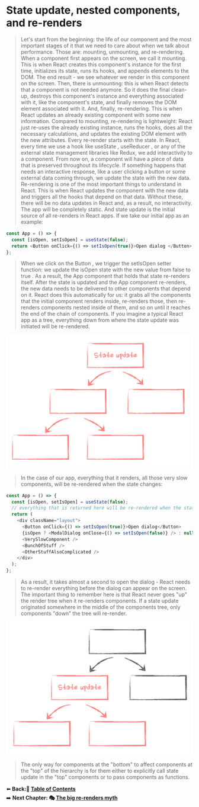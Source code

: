 # State update, nested components, and re-renders

> Let's start from the beginning: the life of our component and the most important stages of it that we need to care about when we talk about performance. Those are: mounting, unmounting, and re-rendering.
> When a component first appears on the screen, we call it mounting. This is when React creates this component's instance for the first time, initializes its state, runs its hooks, and appends elements to the DOM. The end result - we see whatever we render in this component on the screen.
> Then, there is unmounting: this is when React detects that a component is not needed anymore. So it does the final clean-up, destroys this component's instance and everything associated with it, like the component's state, and finally removes the DOM element associated with it.
> And, finally, re-rendering. This is when React updates an already existing component with some new information. Compared to mounting, re-rendering is lightweight: React just re-uses the already existing instance, runs the hooks, does all the necessary calculations, and updates the existing DOM element with the new attributes.
> Every re-render starts with the state. In React, every time we use a hook like useState , useReducer , or any of the external state management libraries like Redux, we add interactivity to a component. From now on, a component will have a piece of data that is preserved throughout its lifecycle. If something happens that needs an interactive response, like a user clicking a button or some external data coming through, we update the state with the new data.
> Re-rendering is one of the most important things to understand in React. This is when React updates the component with the new data and triggers all the hooks that depend on that data. Without these, there will be no data updates in React and, as a result, no interactivity. The app will be completely static. And state update is the initial source of all re-renders in React apps. If we take our initial app as an example:

```javascript
const App = () => {
  const [isOpen, setIsOpen] = useState(false);
  return <Button onClick={() => setIsOpen(true)}>Open dialog </Button>;
};
```

> When we click on the Button , we trigger the setIsOpen setter function: we update the isOpen state with the new value from false to true . As a result, the App component that holds that state re-renders itself.
> After the state is updated and the App component re-renders, the new data needs to be delivered to other components that depend on it. React does this automatically for us: it grabs all the components that the initial component renders inside, re-renders those, then re-renders components nested inside of them, and so on until it reaches the end of the chain of components.
> If you imagine a typical React app as a tree, everything down from where the state update was initiated will be re-rendered.

![Global-State](../img/chapter-one/global-state.png)

> In the case of our app, everything that it renders, all those very slow components, will be re-rendered when the state changes:

```javascript
const App = () => {
  const [isOpen, setIsOpen] = useState(false);
  // everything that is returned here will be re-rendered when the state is updated
  return (
    <div className="layout">
      <Button onClick={() => setIsOpen(true)}>Open dialog</Button>
      {isOpen ? <ModalDialog onClose={() => setIsOpen(false)} /> : null}
      <VerySlowComponent />
      <BunchOfStuff />
      <OtherStuffAlsoComplicated />
    </div>
  );
};
```

> As a result, it takes almost a second to open the dialog - React needs to re-render everything before the dialog can appear on the screen.
> The important thing to remember here is that React never goes "up" the render tree when it re-renders components. If a state update originated somewhere in the middle of the components tree, only components "down" the tree will re-render.

![Child-State](../img/chapter-one/child-state.png)

> The only way for components at the "bottom" to affect components at the "top" of the hierarchy is for them either to explicitly call state update in the "top" components or to pass components as functions.

⬅️ **Back:📑 [Table of Contents](../Readme.md)**
</br>
➡️ **Next Chapter: 🎭 [The big re-renders myth](./04-The-Big-Re-Renders-Myth.md)**
